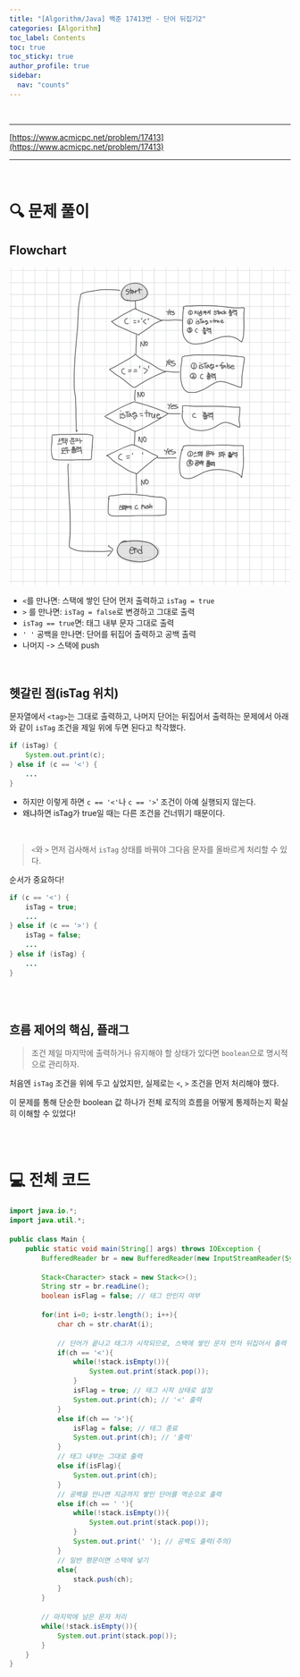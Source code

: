 ```yaml
---
title: "[Algorithm/Java] 백준 17413번 - 단어 뒤집기2"
categories: [Algorithm]
toc_label: Contents
toc: true
toc_sticky: true
author_profile: true
sidebar:
  nav: "counts"
---
```


<br>

---

[https://www.acmicpc.net/problem/17413](https://www.acmicpc.net/problem/17413)

---

<br>

# 🔍 문제 풀이

## Flowchart

![17413](../../../assets/images/2025/17413.png)

- `<`를 만나면: 스택에 쌓인 단어 먼저 출력하고 `isTag = true`
- `>` 를 만나면: `isTag = false`로 변경하고 그대로 출력
- `isTag == true`면: 태그 내부 문자 그대로 출력
- `' '` 공백을 만나면: 단어를 뒤집어 출력하고 공백 출력
- 나머지 -> 스택에 push

<br>

## 헷갈린 점(isTag 위치)

문자열에서 `<tag>`는 그대로 출력하고, 나머지 단어는 뒤집어서 출력하는 문제에서 아래와 같이 `isTag` 조건을 제일 위에 두면 된다고 착각했다.

```java
if (isTag) {
    System.out.print(c);
} else if (c == '<') {
    ...
}
```

- 하지만 이렇게 하면 `c == '<'`나 `c == '>`' 조건이 아예 실행되지 않는다.
- 왜냐하면 isTag가 true일 때는 다른 조건을 건너뛰기 때문이다.

<br>

> `<`와 `>` 먼저 검사해서 `isTag` 상태를 바꿔야 그다음 문자를 올바르게 처리할 수 있다.

순서가 중요하다!

```java
if (c == '<') {
    isTag = true;
    ...
} else if (c == '>') {
    isTag = false;
    ...
} else if (isTag) {
    ...
}
```

<br><br>

## 흐름 제어의 핵심, 플래그

> 조건 제일 마지막에 출력하거나 유지해야 할 상태가 있다면 `boolean`으로 명시적으로 관리하자.

처음엔 `isTag` 조건을 위에 두고 싶었지만, 실제로는 `<`, `>` 조건을 먼저 처리해야 했다.

이 문제를 통해 단순한 boolean 값 하나가 전체 로직의 흐름을 어떻게 통제하는지 확실히 이해할 수 있었다!

<br><br>

# 💻 전체 코드

```java
import java.io.*;
import java.util.*;

public class Main {
    public static void main(String[] args) throws IOException {
        BufferedReader br = new BufferedReader(new InputStreamReader(System.in));

        Stack<Character> stack = new Stack<>();
        String str = br.readLine();
        boolean isFlag = false; // 태그 안인지 여부

        for(int i=0; i<str.length(); i++){
            char ch = str.charAt(i);

            // 단어가 끝나고 태그가 시작되므로, 스택에 쌓인 문자 먼저 뒤집어서 출력
            if(ch == '<'){
                while(!stack.isEmpty()){
                    System.out.print(stack.pop());
                }
                isFlag = true; // 태그 시작 상태로 설정
                System.out.print(ch); // '<' 출력
            }
            else if(ch == '>'){
                isFlag = false; // 태그 종료
                System.out.print(ch); // '출력'
            }
            // 태그 내부는 그대로 출력
            else if(isFlag){
                System.out.print(ch);
            }
            // 공백을 만나면 지금까지 쌓인 단어를 역순으로 출력
            else if(ch == ' '){
                while(!stack.isEmpty()){
                    System.out.print(stack.pop());
                }
                System.out.print(' '); // 공백도 출력(주의)
            }
            // 일반 평문이면 스택에 넣기
            else{
                stack.push(ch);
            }
        }

        // 마지막에 남은 문자 처리
        while(!stack.isEmpty()){
            System.out.print(stack.pop());
        }
    }
}
```

<br>
